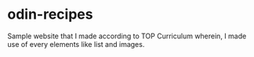 # odin-recipes
Sample website that I made according to TOP Curriculum wherein, I made use of every elements like list and images.
 